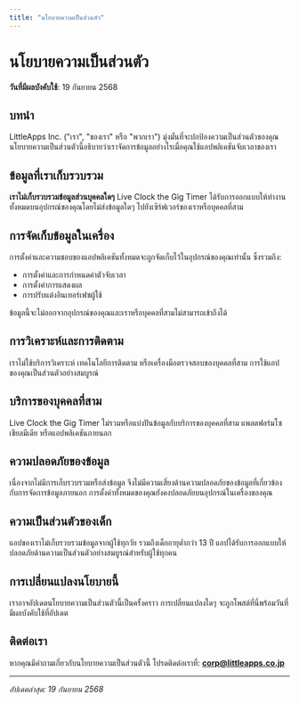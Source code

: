 ```yaml
---
title: "นโยบายความเป็นส่วนตัว"
---
```


# นโยบายความเป็นส่วนตัว

**วันที่มีผลบังคับใช้**: 19 กันยายน 2568

## บทนำ

LittleApps Inc. ("เรา", "ของเรา" หรือ "พวกเรา") มุ่งมั่นที่จะปกป้องความเป็นส่วนตัวของคุณ นโยบายความเป็นส่วนตัวนี้อธิบายว่าเราจัดการข้อมูลอย่างไรเมื่อคุณใช้แอปพลิเคชันจับเวลาของเรา

## ข้อมูลที่เราเก็บรวบรวม

**เราไม่เก็บรวบรวมข้อมูลส่วนบุคคลใดๆ** Live Clock the Gig Timer ได้รับการออกแบบให้ทำงานทั้งหมดบนอุปกรณ์ของคุณโดยไม่ส่งข้อมูลใดๆ ไปยังเซิร์ฟเวอร์ของเราหรือบุคคลที่สาม

## การจัดเก็บข้อมูลในเครื่อง

การตั้งค่าและความชอบของแอปพลิเคชันทั้งหมดจะถูกจัดเก็บไว้ในอุปกรณ์ของคุณเท่านั้น ซึ่งรวมถึง:
- การตั้งค่าและการกำหนดค่าตัวจับเวลา
- การตั้งค่าการแสดงผล
- การปรับแต่งอินเทอร์เฟซผู้ใช้

ข้อมูลนี้จะไม่ออกจากอุปกรณ์ของคุณและเราหรือบุคคลที่สามไม่สามารถเข้าถึงได้

## การวิเคราะห์และการติดตาม

เราไม่ใช้บริการวิเคราะห์ เทคโนโลยีการติดตาม หรือเครื่องมือตรวจสอบของบุคคลที่สาม การใช้แอปของคุณเป็นส่วนตัวอย่างสมบูรณ์

## บริการของบุคคลที่สาม

Live Clock the Gig Timer ไม่รวมหรือแบ่งปันข้อมูลกับบริการของบุคคลที่สาม แพลตฟอร์มโซเชียลมีเดีย หรือแอปพลิเคชันภายนอก

## ความปลอดภัยของข้อมูล

เนื่องจากไม่มีการเก็บรวบรวมหรือส่งข้อมูล จึงไม่มีความเสี่ยงด้านความปลอดภัยของข้อมูลที่เกี่ยวข้องกับการจัดการข้อมูลภายนอก การตั้งค่าทั้งหมดของคุณยังคงปลอดภัยบนอุปกรณ์ในเครื่องของคุณ

## ความเป็นส่วนตัวของเด็ก

แอปของเราไม่เก็บรวบรวมข้อมูลจากผู้ใช้ทุกวัย รวมถึงเด็กอายุต่ำกว่า 13 ปี แอปได้รับการออกแบบให้ปลอดภัยด้านความเป็นส่วนตัวอย่างสมบูรณ์สำหรับผู้ใช้ทุกคน

## การเปลี่ยนแปลงนโยบายนี้

เราอาจอัปเดตนโยบายความเป็นส่วนตัวนี้เป็นครั้งคราว การเปลี่ยนแปลงใดๆ จะถูกโพสต์ที่นี่พร้อมวันที่มีผลบังคับใช้ที่อัปเดต

## ติดต่อเรา

หากคุณมีคำถามเกี่ยวกับนโยบายความเป็นส่วนตัวนี้ โปรดติดต่อเราที่:
**corp@littleapps.co.jp**

---

*อัปเดตล่าสุด: 19 กันยายน 2568*